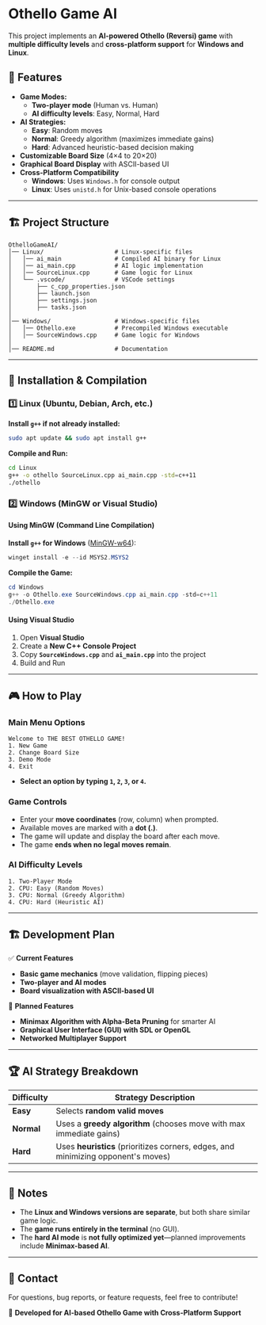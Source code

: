 # Othello Game AI  

This project implements an **AI-powered Othello (Reversi) game** with **multiple difficulty levels** and **cross-platform support** for **Windows and Linux**.  

## 📌 Features  
- **Game Modes:**  
  - **Two-player mode** (Human vs. Human)  
  - **AI difficulty levels**: Easy, Normal, Hard  
- **AI Strategies:**  
  - **Easy**: Random moves  
  - **Normal**: Greedy algorithm (maximizes immediate gains)  
  - **Hard**: Advanced heuristic-based decision making  
- **Customizable Board Size** (4×4 to 20×20)  
- **Graphical Board Display** with ASCII-based UI  
- **Cross-Platform Compatibility**  
  - **Windows**: Uses `Windows.h` for console output  
  - **Linux**: Uses `unistd.h` for Unix-based console operations  

---

## 🏗️ Project Structure  
```
OthelloGameAI/
│── Linux/                    # Linux-specific files  
│   │── ai_main               # Compiled AI binary for Linux  
│   │── ai_main.cpp           # AI logic implementation  
│   │── SourceLinux.cpp       # Game logic for Linux  
│   └── .vscode/              # VSCode settings  
│       ├── c_cpp_properties.json  
│       ├── launch.json  
│       ├── settings.json  
│       ├── tasks.json  
│  
│── Windows/                  # Windows-specific files  
│   │── Othello.exe           # Precompiled Windows executable  
│   │── SourceWindows.cpp     # Game logic for Windows  
│  
│── README.md                 # Documentation  
```

---

## 🔧 Installation & Compilation  
### **1️⃣ Linux (Ubuntu, Debian, Arch, etc.)**  
**Install `g++` if not already installed:**  
```bash
sudo apt update && sudo apt install g++
```
**Compile and Run:**  
```bash
cd Linux
g++ -o othello SourceLinux.cpp ai_main.cpp -std=c++11
./othello
```

### **2️⃣ Windows (MinGW or Visual Studio)**  
#### **Using MinGW (Command Line Compilation)**
**Install `g++` for Windows** ([MinGW-w64](https://www.mingw-w64.org/)):  
```powershell
winget install -e --id MSYS2.MSYS2
```
**Compile the Game:**  
```powershell
cd Windows
g++ -o Othello.exe SourceWindows.cpp ai_main.cpp -std=c++11
./Othello.exe
```
#### **Using Visual Studio**  
1. Open **Visual Studio**  
2. Create a **New C++ Console Project**  
3. Copy **`SourceWindows.cpp`** and **`ai_main.cpp`** into the project  
4. Build and Run  

---

## 🎮 How to Play  
### **Main Menu Options**
```
Welcome to THE BEST OTHELLO GAME!  
1. New Game  
2. Change Board Size  
3. Demo Mode  
4. Exit  
```
- **Select an option by typing `1`, `2`, `3`, or `4`.**  

### **Game Controls**
- Enter your **move coordinates** (row, column) when prompted.  
- Available moves are marked with a **dot (.)**.  
- The game will update and display the board after each move.  
- The game **ends when no legal moves remain**.  

### **AI Difficulty Levels**
```
1. Two-Player Mode  
2. CPU: Easy (Random Moves)  
3. CPU: Normal (Greedy Algorithm)  
4. CPU: Hard (Heuristic AI)  
```

---

## 🏗️ Development Plan  
✅ **Current Features**  
- **Basic game mechanics** (move validation, flipping pieces)  
- **Two-player and AI modes**  
- **Board visualization with ASCII-based UI**  

🚀 **Planned Features**  
- **Minimax Algorithm with Alpha-Beta Pruning** for smarter AI  
- **Graphical User Interface (GUI) with SDL or OpenGL**  
- **Networked Multiplayer Support**  

---

## 🏆 AI Strategy Breakdown  
| Difficulty | Strategy Description |
|------------|----------------------|
| **Easy** | Selects **random valid moves** |
| **Normal** | Uses a **greedy algorithm** (chooses move with max immediate gains) |
| **Hard** | Uses **heuristics** (prioritizes corners, edges, and minimizing opponent's moves) |

---

## 📝 Notes  
- The **Linux and Windows versions are separate**, but both share similar game logic.  
- The **game runs entirely in the terminal** (no GUI).  
- The **hard AI mode** is **not fully optimized yet**—planned improvements include **Minimax-based AI**.  

---

## 📧 Contact  
For questions, bug reports, or feature requests, feel free to contribute!  

📌 **Developed for AI-based Othello Game with Cross-Platform Support**  
